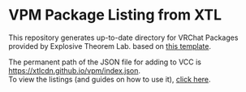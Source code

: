 # VPM Package Listing from XTL

This repository generates up-to-date directory for VRChat Packages provided by Explosive Theorem Lab. based on [this template](https://github.com/vrchat-community/template-package-listing).

The permanent path of the JSON file for adding to VCC is https://xtlcdn.github.io/vpm/index.json.  
To view the listings (and guides on how to use it), [click here](https://xtlcdn.github.io/vpm/).
